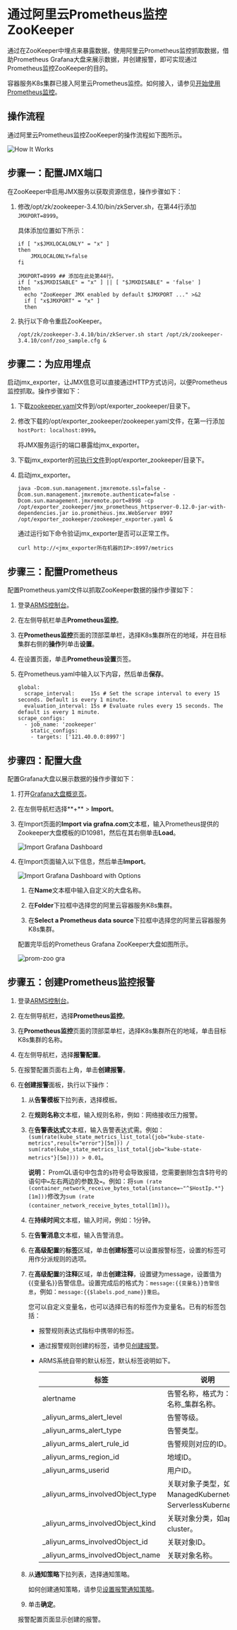 # 通过阿里云Prometheus监控ZooKeeper

通过在ZooKeeper中埋点来暴露数据，使用阿里云Prometheus监控抓取数据，借助Prometheus Grafana大盘来展示数据，并创建报警，即可实现通过Prometheus监控ZooKeeper的目的。

容器服务K8s集群已接入阿里云Prometheus监控。如何接入，请参见[开始使用Prometheus监控]()。

## 操作流程

通过阿里云Prometheus监控ZooKeeper的操作流程如下图所示。

![How It Works](https://static-aliyun-doc.oss-accelerate.aliyuncs.com/assets/img/zh-CN/0253455161/p64446.png)

## 步骤一：配置JMX端口

在ZooKeeper中启用JMX服务以获取资源信息，操作步骤如下：

1.  修改/opt/zk/zookeeper-3.4.10/bin/zkServer.sh，在第44行添加`JMXPORT=8999`。

    具体添加位置如下所示：

    ```
    if [ "x$JMXLOCALONLY" = "x" ]
    then
        JMXLOCALONLY=false
    fi
    
    JMXPORT=8999 ## 添加在此处第44行。
    if [ "x$JMXDISABLE" = "x" ] || [ "$JMXDISABLE" = 'false' ]
    then
      echo "ZooKeeper JMX enabled by default $JMXPORT ..." >&2
      if [ "x$JMXPORT" = "x" ]
      then
    ```

2.  执行以下命令重启ZooKeeper。

    ```
    /opt/zk/zookeeper-3.4.10/bin/zkServer.sh start /opt/zk/zookeeper-3.4.10/conf/zoo_sample.cfg &
    ```


## 步骤二：为应用埋点

启动jmx\_exporter，让JMX信息可以直接通过HTTP方式访问，以便Prometheus监控抓取。操作步骤如下：

1.  下载[zookeeper.yaml](https://raw.githubusercontent.com/prometheus/jmx_exporter/master/example_configs/zookeeper.yaml)文件到/opt/exporter\_zookeeper/目录下。

2.  修改下载的/opt/exporter\_zookeeper/zookeeper.yaml文件，在第一行添加`hostPort: localhost:8999`。

    将JMX服务运行的端口暴露给jmx\_exporter。

3.  下载jmx\_exporter的[可执行文件](https://repo1.maven.org/maven2/io/prometheus/jmx/jmx_prometheus_httpserver/0.12.0/jmx_prometheus_httpserver-0.12.0-jar-with-dependencies.jar)到opt/exporter\_zookeeper/目录下。

4.  启动jmx\_exporter。

    ```
    java -Dcom.sun.management.jmxremote.ssl=false -Dcom.sun.management.jmxremote.authenticate=false -Dcom.sun.management.jmxremote.port=8998 -cp /opt/exporter_zookeeper/jmx_prometheus_httpserver-0.12.0-jar-with-dependencies.jar io.prometheus.jmx.WebServer 8997 /opt/exporter_zookeeper/zookeeper_exporter.yaml &
    ```

    通过运行如下命令验证jmx\_exporter是否可以正常工作。

    ```
    curl http://<jmx_exporter所在机器的IP>:8997/metrics
    ```


## 步骤三：配置Prometheus

配置Prometheus.yaml文件以抓取ZooKeeper数据的操作步骤如下：

1.  登录[ARMS控制台](https://arms-ap-southeast-1.console.aliyun.com/#/home)。

2.  在左侧导航栏单击**Prometheus监控**。

3.  在**Prometheus监控**页面的顶部菜单栏，选择K8s集群所在的地域，并在目标集群右侧的**操作**列单击**设置**。

4.  在设置页面，单击**Prometheus设置**页签。

5.  在Prometheus.yaml中输入以下内容，然后单击**保存**。

    ```
    global:
      scrape_interval:     15s # Set the scrape interval to every 15 seconds. Default is every 1 minute.
      evaluation_interval: 15s # Evaluate rules every 15 seconds. The default is every 1 minute.
    scrape_configs:
      - job_name: 'zookeeper'
        static_configs:
        - targets: ['121.40.0.0:8997']
    ```


## 步骤四：配置大盘

配置Grafana大盘以展示数据的操作步骤如下：

1.  打开[Grafana大盘概览页](http://g.console.aliyun.com/)。

2.  在左侧导航栏选择**+** \> **Import**。

3.  在Import页面的**Import via grafna.com**文本框，输入Prometheus提供的Zookeeper大盘模板的ID10981，然后在其右侧单击**Load**。

    ![Import Grafana Dashboard](https://static-aliyun-doc.oss-accelerate.aliyuncs.com/assets/img/zh-CN/6316294161/p61709.png)

4.  在Import页面输入以下信息，然后单击**Import**。

    ![Import Grafana Dashboard with Options](https://static-aliyun-doc.oss-accelerate.aliyuncs.com/assets/img/zh-CN/4155864161/p64454.png)

    1.  在**Name**文本框中输入自定义的大盘名称。

    2.  在**Folder**下拉框中选择您的阿里云容器服务K8s集群。

    3.  在**Select a Prometheus data source**下拉框中选择您的阿里云容器服务K8s集群。

    配置完毕后的Prometheus Grafana ZooKeeper大盘如图所示。

    ![prom-zoo gra](https://static-aliyun-doc.oss-accelerate.aliyuncs.com/assets/img/zh-CN/4155864161/p63907.png)


## 步骤五：创建Prometheus监控报警

1.  登录[ARMS控制台](https://arms-ap-southeast-1.console.aliyun.com/#/home)。

2.  在左侧导航栏，选择**Prometheus监控**。

3.  在**Prometheus监控**页面的顶部菜单栏，选择K8s集群所在的地域，单击目标K8s集群的名称。

4.  在左侧导航栏，选择**报警配置**。

5.  在报警配置页面右上角，单击**创建报警**。

6.  在**创建报警**面板，执行以下操作：

    1.  从**告警模板**下拉列表，选择模板。

    2.  在**规则名称**文本框，输入规则名称，例如：网络接收压力报警。

    3.  在**告警表达式**文本框，输入告警表达式需。例如：`(sum(rate(kube_state_metrics_list_total{job="kube-state-metrics",result="error"}[5m])) / sum(rate(kube_state_metrics_list_total{job="kube-state-metrics"}[5m]))) > 0.01`。

        **说明：** PromQL语句中包含的`$`符号会导致报错，您需要删除包含$符号的语句中`=`左右两边的参数及`=`。例如：将`sum (rate (container_network_receive_bytes_total{instance=~"^$HostIp.*"}[1m]))`修改为`sum (rate (container_network_receive_bytes_total[1m]))`。

    4.  在**持续时间**文本框，输入时间，例如：1分钟。

    5.  在**告警消息**文本框，输入告警消息。

    6.  在**高级配置**的**标签**区域，单击**创建标签**可以设置报警标签，设置的标签可用作分派规则的选项。

    7.  在**高级配置**的**注释**区域，单击**创建注释**，设置键为message，设置值为\{\{变量名\}\}告警信息。设置完成后的格式为：`message:{{变量名}}告警信息`，例如：`message:{{$labels.pod_name}}重启`。

        您可以自定义变量名，也可以选择已有的标签作为变量名。已有的标签包括：

        -   报警规则表达式指标中携带的标签。
        -   通过报警规则创建的标签，请参见[创建报警]()。
        -   ARMS系统自带的默认标签，默认标签说明如下。

            |标签|说明|
            |--|--|
            |alertname|告警名称，格式为：告警名称\_集群名称。|
            |\_aliyun\_arms\_alert\_level|告警等级。|
            |\_aliyun\_arms\_alert\_type|告警类型。|
            |\_aliyun\_arms\_alert\_rule\_id|告警规则对应的ID。|
            |\_aliyun\_arms\_region\_id|地域ID。|
            |\_aliyun\_arms\_userid|用户ID。|
            |\_aliyun\_arms\_involvedObject\_type|关联对象子类型，如ManagedKubernetes，ServerlessKubernetes。|
            |\_aliyun\_arms\_involvedObject\_kind|关联对象分类，如app，cluster。|
            |\_aliyun\_arms\_involvedObject\_id|关联对象ID。|
            |\_aliyun\_arms\_involvedObject\_name|关联对象名称。|

    8.  从**通知策略**下拉列表，选择通知策略。

        如何创建通知策略，请参见[设置报警通知策略]()。

    9.  单击**确定**。

    报警配置页面显示创建的报警。



